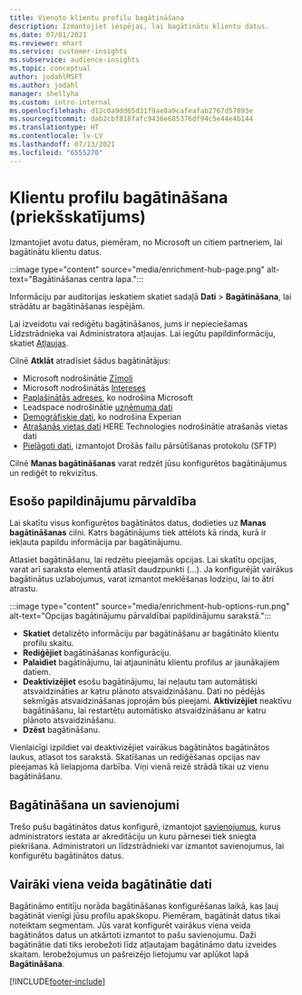 ```yaml
---
title: Vienoto klientu profilu bagātināšana
description: Izmantojiet iespējas, lai bagātinātu klientu datus.
ms.date: 07/01/2021
ms.reviewer: mhart
ms.service: customer-insights
ms.subservice: audience-insights
ms.topic: conceptual
author: jodahlMSFT
ms.author: jodahl
manager: shellyha
ms.custom: intro-internal
ms.openlocfilehash: d12c0a9dd65d31f9ae8a9cafeafab2767d57893e
ms.sourcegitcommit: dab2cbf818fafc9436e685376df94c5e44e4b144
ms.translationtype: HT
ms.contentlocale: lv-LV
ms.lasthandoff: 07/13/2021
ms.locfileid: "6555270"
---
```

# <a name="enrichment-for-customer-profiles-preview"></a>Klientu profilu bagātināšana (priekšskatījums)

Izmantojiet avotu datus, piemēram, no Microsoft un citiem partneriem, lai bagātinātu klientu datus.

:::image type="content" source="media/enrichment-hub-page.png" alt-text="Bagātināšanas centra lapa.":::

Informāciju par auditorijas ieskatiem skatiet sadaļā **Dati** > **Bagātināšana**, lai strādātu ar bagātināšanas iespējām.  

Lai izveidotu vai rediģētu bagātināšanos, jums ir nepieciešamas Līdzstrādnieka vai Administratora atļaujas. Lai iegūtu papildinformāciju, skatiet [Atļaujas](permissions.md).

Cilnē **Atklāt** atradīsiet šādus bagātinātājus:

- Microsoft nodrošinātie [Zīmoli](enrichment-microsoft.md)
- Microsoft nodrošinātās [Intereses](enrichment-microsoft.md)
- [Paplašinātās adreses](enrichment-enhanced-addresses.md), ko nodrošina Microsoft
- Leadspace nodrošinātie [uzņēmuma dati](enrichment-leadspace.md)
- [Demogrāfiskie dati](enrichment-experian.md), ko nodrošina Experian
- [Atrašanās vietas dati](enrichment-here.md) HERE Technologies nodrošinātie atrašanās vietas dati
- [Pielāgoti dati](enrichment-SFTP-custom-import.md), izmantojot Drošās failu pārsūtīšanas protokolu (SFTP)

Cilnē **Manas bagātināšanas** varat redzēt jūsu konfigurētos bagātinājumus un rediģēt to rekvizītus.

## <a name="manage-existing-enrichments"></a>Esošo papildinājumu pārvaldība

Lai skatītu visus konfigurētos bagātinātos datus, dodieties uz **Manas bagātināšanas** cilni. Katrs bagātinājums tiek attēlots kā rinda, kurā ir iekļauta papildu informācija par bagātinājumu.

Atlasiet bagātināšanu, lai redzētu pieejamās opcijas. Lai skatītu opcijas, varat arī saraksta elementā atlasīt daudzpunkti (...). Ja konfigurējāt vairākus bagātinātus uzlabojumus, varat izmantot meklēšanas lodziņu, lai to ātri atrastu.

:::image type="content" source="media/enrichment-hub-options-run.png" alt-text="Opcijas bagātinājumu pārvaldībai papildinājumu sarakstā.":::

- **Skatiet** detalizēto informāciju par bagātināšanu ar bagātināto klientu profilu skaitu.
- **Rediģējiet** bagātināšanas konfigurāciju.
- **Palaidiet** bagātinājumu, lai atjauninātu klientu profilus ar jaunākajiem datiem.
- **Deaktivizējiet** esošu bagātinājumu, lai neļautu tam automātiski atsvaidzināties ar katru plānoto atsvaidzināšanu. Dati no pēdējās sekmīgās atsvaidzināšanas joprojām būs pieejami. **Aktivizējiet** neaktīvu bagātināšanu, lai restartētu automātisko atsvaidzināšanu ar katru plānoto atsvaidzināšanu.
- **Dzēst** bagātināšanu.

Vienlaicīgi izpildiet vai deaktivizējiet vairākus bagātinātos bagātinātos laukus, atlasot tos sarakstā. Skatīšanas un rediģēšanas opcijas nav pieejamas kā lielapjoma darbība. Viņi vienā reizē strādā tikai uz vienu bagātināšanu.

## <a name="enrichments-and-connections"></a>Bagātināšana un savienojumi

Trešo pušu bagātinātos datus konfigurē, izmantojot [savienojumus](connections.md), kurus administrators iestata ar akreditāciju un kuru pārnesei tiek sniegta piekrišana. Administratori un līdzstrādnieki var izmantot savienojumus, lai konfigurētu bagātinātos datus.  

## <a name="multiple-enrichments-of-the-same-type"></a>Vairāki viena veida bagātinātie dati

Bagātināmo entitīju norāda bagātināšanas konfigurēšanas laikā, kas ļauj bagātināt vienīgi jūsu profilu apakškopu. Piemēram, bagātināt datus tikai noteiktam segmentam. Jūs varat konfigurēt vairākus viena veida bagātinātos datus un atkārtoti izmantot to pašu savienojumu. Daži bagātinātie dati tiks ierobežoti līdz atļautajam bagātināmo datu izveides skaitam. Ierobežojumus un pašreizējo lietojumu var aplūkot lapā **Bagātināšana**.

[!INCLUDE[footer-include](../includes/footer-banner.md)]
